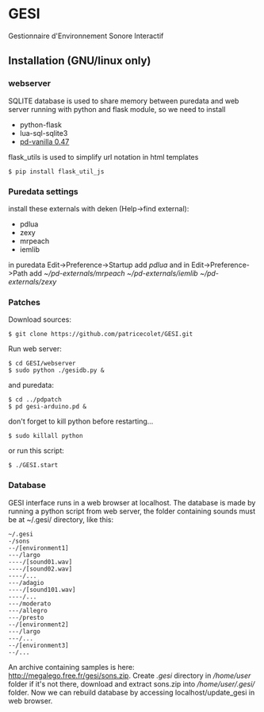 # GESI
Gestionnaire d'Environnement Sonore Interactif
## Installation (GNU/linux only)
### webserver
SQLITE database is used to share memory between puredata and web server running with python and flask module, so we need to install
* python-flask 
* lua-sql-sqlite3
* [pd-vanilla 0.47](https://puredata.info/downloads/pure-data)
 
flask_utils is used to simplify url notation in html templates
```
$ pip install flask_util_js

```
### Puredata settings
install these externals with deken (Help->find external):
* pdlua
* zexy
* mrpeach
* iemlib

in puredata Edit->Preference->Startup add *pdlua* and in Edit->Preference->Path add *~/pd-externals/mrpeach ~/pd-externals/iemlib ~/pd-externals/zexy*
### Patches
Download sources:
```
$ git clone https://github.com/patricecolet/GESI.git
```
Run web server:
 ```
$ cd GESI/webserver
$ sudo python ./gesidb.py &
```
and puredata:
```
$ cd ../pdpatch
$ pd gesi-arduino.pd &
```
don't forget to kill python before restarting...
```
$ sudo killall python
```
or run this script:
```
$ ./GESI.start
```
### Database
GESI interface runs in a web browser at localhost. The database is made by running a python script from web server,
the folder containing sounds must be at ~/.gesi/ directory, like this:
```
~/.gesi
-/sons
--/[environment1]
---/largo
----/[sound01.wav]
----/[sound02.wav]
----/...
---/adagio
----/[sound101.wav]
----/...
---/moderato
---/allegro
---/presto
--/[environment2]
---/largo
---/...
--/[environment3]
--/...
```
An archive containing samples is here: http://megalego.free.fr/gesi/sons.zip.
Create *.gesi* directory in */home/user* folder if it's not there, download and extract sons.zip into */home/user/.gesi/* folder.
Now we can rebuild database by accessing localhost/update_gesi in web browser.






